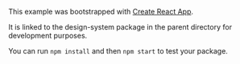 This example was bootstrapped with [Create React App](https://github.com/facebook/create-react-app).

It is linked to the design-system package in the parent directory for development purposes.

You can run `npm install` and then `npm start` to test your package.
